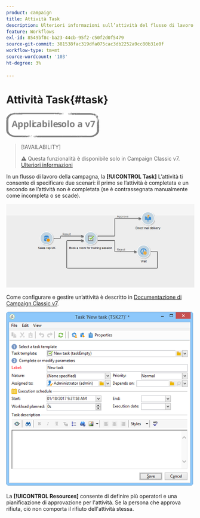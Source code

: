 ```yaml
---
product: campaign
title: Attività Task
description: Ulteriori informazioni sull’attività del flusso di lavoro Attività
feature: Workflows
exl-id: 8549bf8c-ba23-44cb-95f2-c50f2d0f5479
source-git-commit: 381538fac319dfa075cac3db2252a9cc80b31e0f
workflow-type: tm+mt
source-wordcount: '103'
ht-degree: 3%

---
```


# Attività Task{#task}

![](../../assets/v7-only.svg)

>[!AVAILABILITY]
>
>:warning: Questa funzionalità è disponibile solo in Campaign Classic v7. [Ulteriori informazioni](../../mrm/using/creating-and-managing-tasks.md)

In un flusso di lavoro della campagna, la **[!UICONTROL Task]** L’attività ti consente di specificare due scenari: il primo se l’attività è completata e un secondo se l’attività non è completata (se è contrassegnata manualmente come incompleta o se scade).

![](assets/mrm_task_in_workflow.png)

Come configurare e gestire un’attività è descritto in [Documentazione di Campaign Classic v7](../../mrm/using/creating-and-managing-tasks.md).

![](assets/wkf_task_activity.png)

La **[!UICONTROL Resources]** consente di definire più operatori e una pianificazione di approvazione per l&#39;attività. Se la persona che approva rifiuta, ciò non comporta il rifiuto dell&#39;attività stessa.
